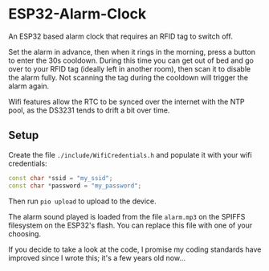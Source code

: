 # ESP32-Alarm-Clock
 An ESP32 based alarm clock that requires an RFID tag to switch off.

 Set the alarm in advance, then when it rings in the morning, press a button to enter the 30s cooldown. During this time you can get out of bed and go over to your RFID tag (ideally left in another room), then scan it to disable the alarm fully. Not scanning the tag during the cooldown will trigger the alarm again.

 Wifi features allow the RTC to be synced over the internet with the NTP pool, as the DS3231 tends to drift a bit over time.

## Setup
Create the file `./include/WifiCredentials.h` and populate it with your wifi credentials:
```cpp
const char *ssid = "my_ssid";
const char *password = "my_password";
```
Then run `pio upload` to upload to the device.

The alarm sound played is loaded from the file `alarm.mp3` on the SPIFFS filesystem on the ESP32's flash. You can replace this file with one of your choosing.

If you decide to take a look at the code, I promise my coding standards have improved since I wrote this; it's a few years old now...
